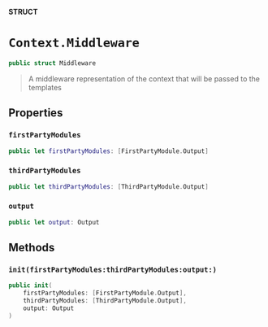 **STRUCT**

# `Context.Middleware`

```swift
public struct Middleware
```

> A middleware representation of the context that will be passed to the templates

## Properties
### `firstPartyModules`

```swift
public let firstPartyModules: [FirstPartyModule.Output]
```

### `thirdPartyModules`

```swift
public let thirdPartyModules: [ThirdPartyModule.Output]
```

### `output`

```swift
public let output: Output
```

## Methods
### `init(firstPartyModules:thirdPartyModules:output:)`

```swift
public init(
    firstPartyModules: [FirstPartyModule.Output],
    thirdPartyModules: [ThirdPartyModule.Output],
    output: Output
)
```

